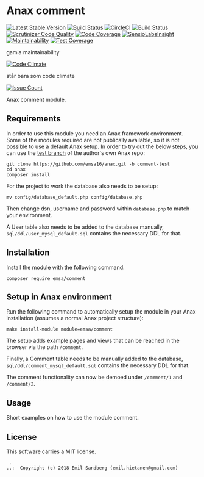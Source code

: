 Anax comment
==================================

[![Latest Stable Version](https://poser.pugx.org/emsa/comment/v/stable)](https://packagist.org/packages/emsa/comment)
[![Build Status](https://travis-ci.org/emsa16/comment.svg?branch=master)](https://travis-ci.org/emsa16/comment)
[![CircleCI](https://circleci.com/gh/emsa16/comment.svg?style=svg)](https://circleci.com/gh/emsa16/comment)
[![Build Status](https://scrutinizer-ci.com/g/emsa16/comment/badges/build.png?b=master)](https://scrutinizer-ci.com/g/emsa16/comment/build-status/master)
[![Scrutinizer Code Quality](https://scrutinizer-ci.com/g/emsa16/comment/badges/quality-score.png?b=master)](https://scrutinizer-ci.com/g/emsa16/comment/?branch=master)
[![Code Coverage](https://scrutinizer-ci.com/g/emsa16/comment/badges/coverage.png?b=master)](https://scrutinizer-ci.com/g/emsa16/comment/?branch=master)
[![SensioLabsInsight](https://insight.sensiolabs.com/projects/1f586574-2948-4b9f-9fdb-b5e62a918ba8/mini.png)](https://insight.sensiolabs.com/projects/1f586574-2948-4b9f-9fdb-b5e62a918ba8)
[![Maintainability](https://api.codeclimate.com/v1/badges/2e816bd30b438ff0f47e/maintainability)](https://codeclimate.com/github/emsa16/comment/maintainability)
[![Test Coverage](https://api.codeclimate.com/v1/badges/2e816bd30b438ff0f47e/test_coverage)](https://codeclimate.com/github/emsa16/comment/test_coverage)

gamla maintainability

[![Code Climate](https://codeclimate.com/github/emsa16/comment/badges/gpa.svg)](https://codeclimate.com/github/emsa16/comment)

står bara som code climate

[![Issue Count](https://codeclimate.com/github/emsa16/comment/badges/issue_count.svg)](https://codeclimate.com/github/emsa16/comment)


Anax comment module.


Requirements
------------------

In order to use this module you need an Anax framework environment. Some of the modules required are not publically available, so it is not possible to use a default Anax setup. In order to try out the below steps, you can use the [test branch](https://github.com/emsa16/anax/tree/comment-test) of the author's own Anax repo:

```
git clone https://github.com/emsa16/anax.git -b comment-test
cd anax
composer install
```

For the project to work the database also needs to be setup:

```
mv config/database_default.php config/database.php
```

Then change dsn, username and password within `database.php` to match your environment.

A User table also needs to be added to the database manually, `sql/ddl/user_mysql_default.sql` contains the necessary DDL for that.


Installation
------------------

Install the module with the following command:

```
composer require emsa/comment
```


Setup in Anax environment
------------------

Run the following command to automatically setup the module in your Anax installation (assumes a normal Anax project structure):

```
make install-module module=emsa/comment
```
The setup adds example pages and views that can be reached in the browser via the path `/comment`.

Finally, a Comment table needs to be manually added to the database, `sql/ddl/comment_mysql_default.sql` contains the necessary DDL for that.

The comment functionality can now be demoed under `/comment/1` and `/comment/2`.


Usage
------------------

Short examples on how to use the module comment.



License
------------------

This software carries a MIT license.



```
 .  
..:  Copyright (c) 2018 Emil Sandberg (emil.hietanen@gmail.com)
```
